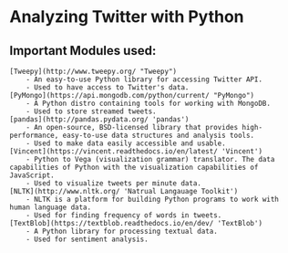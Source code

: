 # Analyzing Twitter with Python

## Important Modules used:
	[Tweepy](http://www.tweepy.org/ "Tweepy")
		- An easy-to-use Python library for accessing Twitter API.
		- Used to have access to Twitter's data.
	[PyMongo](https://api.mongodb.com/python/current/ "PyMongo")
		- A Python distro containing tools for working with MongoDB.
		- Used to store streamed tweets.
	[pandas](http://pandas.pydata.org/ 'pandas')
		- An open-source, BSD-licensed library that provides high-performance, easy-to-use data structures and analysis tools.
		- Used to make data easily accessible and usable.
	[Vincent](https://vincent.readthedocs.io/en/latest/ 'Vincent')
		- Python to Vega (visualization grammar) translator. The data capabilities of Python with the visualization capabilities of JavaScript.
		- Used to visualize tweets per minute data.
	[NLTK](http://www.nltk.org/ 'Natrual Langauage Toolkit')
		- NLTK is a platform for building Python programs to work with human language data. 
		- Used for finding frequency of words in tweets.
	[TextBlob](https://textblob.readthedocs.io/en/dev/ 'TextBlob')
		- A Python library for processing textual data.
		- Used for sentiment analysis.
	